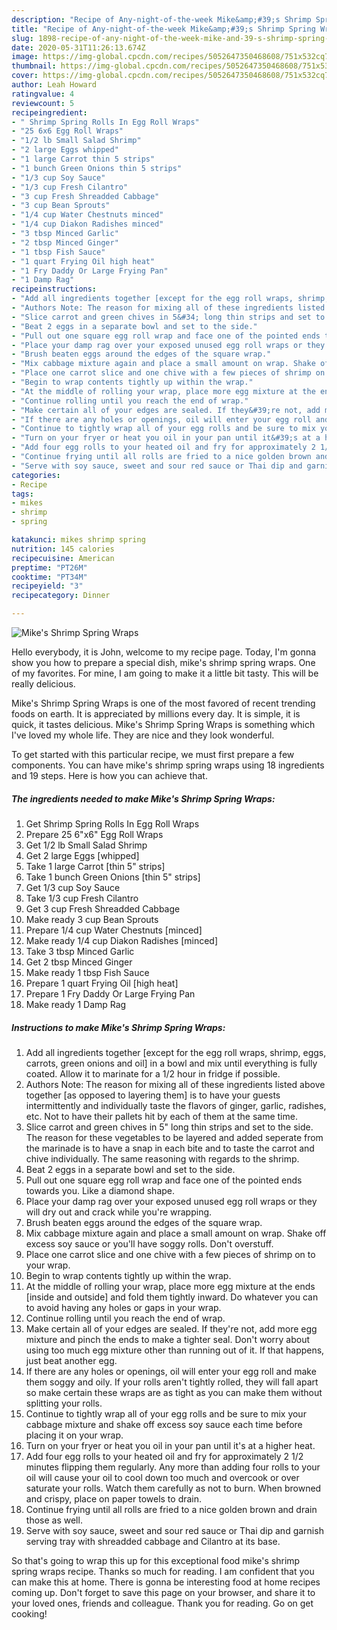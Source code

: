 ```yaml
---
description: "Recipe of Any-night-of-the-week Mike&amp;#39;s Shrimp Spring Wraps"
title: "Recipe of Any-night-of-the-week Mike&amp;#39;s Shrimp Spring Wraps"
slug: 1898-recipe-of-any-night-of-the-week-mike-and-39-s-shrimp-spring-wraps
date: 2020-05-31T11:26:13.674Z
image: https://img-global.cpcdn.com/recipes/5052647350468608/751x532cq70/mikes-shrimp-spring-wraps-recipe-main-photo.jpg
thumbnail: https://img-global.cpcdn.com/recipes/5052647350468608/751x532cq70/mikes-shrimp-spring-wraps-recipe-main-photo.jpg
cover: https://img-global.cpcdn.com/recipes/5052647350468608/751x532cq70/mikes-shrimp-spring-wraps-recipe-main-photo.jpg
author: Leah Howard
ratingvalue: 4
reviewcount: 5
recipeingredient:
- " Shrimp Spring Rolls In Egg Roll Wraps"
- "25 6x6 Egg Roll Wraps"
- "1/2 lb Small Salad Shrimp"
- "2 large Eggs whipped"
- "1 large Carrot thin 5 strips"
- "1 bunch Green Onions thin 5 strips"
- "1/3 cup Soy Sauce"
- "1/3 cup Fresh Cilantro"
- "3 cup Fresh Shreadded Cabbage"
- "3 cup Bean Sprouts"
- "1/4 cup Water Chestnuts minced"
- "1/4 cup Diakon Radishes minced"
- "3 tbsp Minced Garlic"
- "2 tbsp Minced Ginger"
- "1 tbsp Fish Sauce"
- "1 quart Frying Oil high heat"
- "1 Fry Daddy Or Large Frying Pan"
- "1 Damp Rag"
recipeinstructions:
- "Add all ingredients together [except for the egg roll wraps, shrimp, eggs, carrots, green onions and oil] in a bowl and mix until everything is fully coated. Allow it to marinate for a 1/2 hour in fridge if possible."
- "Authors Note: The reason for mixing all of these ingredients listed above together [as opposed to layering them] is to have your guests intermittently and individually taste the flavors of ginger, garlic, radishes, etc. Not to have their pallets hit by each of them at the same time."
- "Slice carrot and green chives in 5&#34; long thin strips and set to the side. The reason for these vegetables to be layered and added seperate from the marinade is to have a snap in each bite and to taste the carrot and chive individually. The same reasoning with regards to the shrimp."
- "Beat 2 eggs in a separate bowl and set to the side."
- "Pull out one square egg roll wrap and face one of the pointed ends towards you. Like a diamond shape."
- "Place your damp rag over your exposed unused egg roll wraps or they will dry out and crack while you&#39;re wrapping."
- "Brush beaten eggs around the edges of the square wrap."
- "Mix cabbage mixture again and place a small amount on wrap. Shake off excess soy sauce or you&#39;ll have soggy rolls. Don&#39;t overstuff."
- "Place one carrot slice and one chive with a few pieces of shrimp on to your wrap."
- "Begin to wrap contents tightly up within the wrap."
- "At the middle of rolling your wrap, place more egg mixture at the ends [inside and outside] and fold them tightly inward. Do whatever you can to avoid having any holes or gaps in your wrap."
- "Continue rolling until you reach the end of wrap."
- "Make certain all of your edges are sealed. If they&#39;re not, add more egg mixture and pinch the ends to make a tighter seal. Don&#39;t worry about using too much egg mixture other than running out of it. If that happens, just beat another egg."
- "If there are any holes or openings, oil will enter your egg roll and make them soggy and oily. If your rolls aren&#39;t tightly rolled, they will fall apart so make certain these wraps are as tight as you can make them without splitting your rolls."
- "Continue to tightly wrap all of your egg rolls and be sure to mix your cabbage mixture and shake off excess soy sauce each time before placing it on your wrap."
- "Turn on your fryer or heat you oil in your pan until it&#39;s at a higher heat."
- "Add four egg rolls to your heated oil and fry for approximately 2 1/2 minutes flipping them regularly. Any more than adding four rolls to your oil will cause your oil to cool down too much and overcook or over saturate your rolls. Watch them carefully as not to burn. When browned and crispy, place on paper towels to drain."
- "Continue frying until all rolls are fried to a nice golden brown and drain those as well."
- "Serve with soy sauce, sweet and sour red sauce or Thai dip and garnish serving tray with shreadded cabbage and Cilantro at its base."
categories:
- Recipe
tags:
- mikes
- shrimp
- spring

katakunci: mikes shrimp spring 
nutrition: 145 calories
recipecuisine: American
preptime: "PT26M"
cooktime: "PT34M"
recipeyield: "3"
recipecategory: Dinner

---
```



![Mike&#39;s Shrimp Spring Wraps](https://img-global.cpcdn.com/recipes/5052647350468608/751x532cq70/mikes-shrimp-spring-wraps-recipe-main-photo.jpg)

Hello everybody, it is John, welcome to my recipe page. Today, I'm gonna show you how to prepare a special dish, mike&#39;s shrimp spring wraps. One of my favorites. For mine, I am going to make it a little bit tasty. This will be really delicious.

Mike&#39;s Shrimp Spring Wraps is one of the most favored of recent trending foods on earth. It is appreciated by millions every day. It is simple, it is quick, it tastes delicious. Mike&#39;s Shrimp Spring Wraps is something which I've loved my whole life. They are nice and they look wonderful.




To get started with this particular recipe, we must first prepare a few components. You can have mike&#39;s shrimp spring wraps using 18 ingredients and 19 steps. Here is how you can achieve that.

<!--inarticleads1-->

##### The ingredients needed to make Mike&#39;s Shrimp Spring Wraps:

1. Get  Shrimp Spring Rolls In Egg Roll Wraps
1. Prepare 25 6&#34;x6&#34; Egg Roll Wraps
1. Get 1/2 lb Small Salad Shrimp
1. Get 2 large Eggs [whipped]
1. Take 1 large Carrot [thin 5&#34; strips]
1. Take 1 bunch Green Onions [thin 5&#34; strips]
1. Get 1/3 cup Soy Sauce
1. Take 1/3 cup Fresh Cilantro
1. Get 3 cup Fresh Shreadded Cabbage
1. Make ready 3 cup Bean Sprouts
1. Prepare 1/4 cup Water Chestnuts [minced]
1. Make ready 1/4 cup Diakon Radishes [minced]
1. Take 3 tbsp Minced Garlic
1. Get 2 tbsp Minced Ginger
1. Make ready 1 tbsp Fish Sauce
1. Prepare 1 quart Frying Oil [high heat]
1. Prepare 1 Fry Daddy Or Large Frying Pan
1. Make ready 1 Damp Rag




<!--inarticleads2-->

##### Instructions to make Mike&#39;s Shrimp Spring Wraps:

1. Add all ingredients together [except for the egg roll wraps, shrimp, eggs, carrots, green onions and oil] in a bowl and mix until everything is fully coated. Allow it to marinate for a 1/2 hour in fridge if possible.
1. Authors Note: The reason for mixing all of these ingredients listed above together [as opposed to layering them] is to have your guests intermittently and individually taste the flavors of ginger, garlic, radishes, etc. Not to have their pallets hit by each of them at the same time.
1. Slice carrot and green chives in 5&#34; long thin strips and set to the side. The reason for these vegetables to be layered and added seperate from the marinade is to have a snap in each bite and to taste the carrot and chive individually. The same reasoning with regards to the shrimp.
1. Beat 2 eggs in a separate bowl and set to the side.
1. Pull out one square egg roll wrap and face one of the pointed ends towards you. Like a diamond shape.
1. Place your damp rag over your exposed unused egg roll wraps or they will dry out and crack while you&#39;re wrapping.
1. Brush beaten eggs around the edges of the square wrap.
1. Mix cabbage mixture again and place a small amount on wrap. Shake off excess soy sauce or you&#39;ll have soggy rolls. Don&#39;t overstuff.
1. Place one carrot slice and one chive with a few pieces of shrimp on to your wrap.
1. Begin to wrap contents tightly up within the wrap.
1. At the middle of rolling your wrap, place more egg mixture at the ends [inside and outside] and fold them tightly inward. Do whatever you can to avoid having any holes or gaps in your wrap.
1. Continue rolling until you reach the end of wrap.
1. Make certain all of your edges are sealed. If they&#39;re not, add more egg mixture and pinch the ends to make a tighter seal. Don&#39;t worry about using too much egg mixture other than running out of it. If that happens, just beat another egg.
1. If there are any holes or openings, oil will enter your egg roll and make them soggy and oily. If your rolls aren&#39;t tightly rolled, they will fall apart so make certain these wraps are as tight as you can make them without splitting your rolls.
1. Continue to tightly wrap all of your egg rolls and be sure to mix your cabbage mixture and shake off excess soy sauce each time before placing it on your wrap.
1. Turn on your fryer or heat you oil in your pan until it&#39;s at a higher heat.
1. Add four egg rolls to your heated oil and fry for approximately 2 1/2 minutes flipping them regularly. Any more than adding four rolls to your oil will cause your oil to cool down too much and overcook or over saturate your rolls. Watch them carefully as not to burn. When browned and crispy, place on paper towels to drain.
1. Continue frying until all rolls are fried to a nice golden brown and drain those as well.
1. Serve with soy sauce, sweet and sour red sauce or Thai dip and garnish serving tray with shreadded cabbage and Cilantro at its base.




So that's going to wrap this up for this exceptional food mike&#39;s shrimp spring wraps recipe. Thanks so much for reading. I am confident that you can make this at home. There is gonna be interesting food at home recipes coming up. Don't forget to save this page on your browser, and share it to your loved ones, friends and colleague. Thank you for reading. Go on get cooking!
